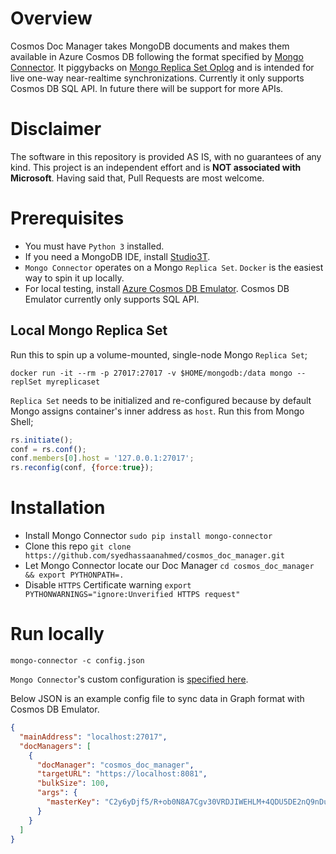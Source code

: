 # Overview
Cosmos Doc Manager takes MongoDB documents and makes them available in Azure Cosmos DB following the format specified by [Mongo Connector](https://github.com/mongodb-labs/mongo-connector/wiki/Writing-Your-Own-DocManager). It piggybacks on [Mongo Replica Set Oplog](https://docs.mongodb.com/manual/core/replica-set-oplog/) and is intended for live one-way near-realtime synchronizations. Currently it only supports Cosmos DB SQL API. In future there will be support for more APIs.

# Disclaimer
The software in this repository is provided AS IS, with no guarantees of any kind. This project is an independent effort and is **NOT associated with Microsoft**. Having said that, Pull Requests are most welcome.

# Prerequisites
- You must have `Python 3` installed.
- If you need a MongoDB IDE, install [Studio3T](https://studio3t.com/download/).
- `Mongo Connector` operates on a Mongo `Replica Set`. `Docker` is the easiest way to spin it up locally.
- For local testing, install [Azure Cosmos DB Emulator](https://docs.microsoft.com/en-us/azure/cosmos-db/local-emulator). Cosmos DB Emulator currently only supports SQL API.

## Local Mongo Replica Set
Run this to spin up a volume-mounted, single-node Mongo `Replica Set`;
```
docker run -it --rm -p 27017:27017 -v $HOME/mongodb:/data mongo --replSet myreplicaset
```

`Replica Set` needs to be initialized and re-configured because by default Mongo assigns container's inner address as `host`. Run this from Mongo Shell;
```javascript
rs.initiate(); 
conf = rs.conf();
conf.members[0].host = '127.0.0.1:27017';
rs.reconfig(conf, {force:true});
```

# Installation
- Install Mongo Connector `sudo pip install mongo-connector`
- Clone this repo `git clone https://github.com/syedhassaanahmed/cosmos_doc_manager.git`
- Let Mongo Connector locate our Doc Manager `cd cosmos_doc_manager && export PYTHONPATH=.`
- Disable `HTTPS` Certificate warning `export PYTHONWARNINGS="ignore:Unverified HTTPS request"`

# Run locally
`mongo-connector -c config.json`

`Mongo Connector`'s custom configuration is [specified here](https://github.com/mongodb-labs/mongo-connector/wiki/Configuration-Options). 

Below JSON is an example config file to sync data in Graph format with Cosmos DB Emulator.

```json
{
  "mainAddress": "localhost:27017",
  "docManagers": [
    {
      "docManager": "cosmos_doc_manager",
      "targetURL": "https://localhost:8081",
      "bulkSize": 100,
      "args": {
        "masterKey": "C2y6yDjf5/R+ob0N8A7Cgv30VRDJIWEHLM+4QDU5DE2nQ9nDuVTqobD4b8mGGyPMbIZnqyMsEcaGQy67XIw/Jw=="
      }
    }
  ]
}
```
